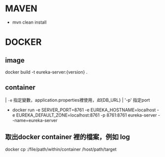 # MAVEN
* mvn clean install
# DOCKER
## image
docker build -t eureka-server:{version} .
## container
| `-e` 指定變數，application.properties裡使用${}，如${DB_URL}
| '-p' 指定port
* docker run -e SERVER_PORT=8761 -e EUREKA_HOSTNAME=localhost -e EUREKA_DEFAULT_ZONE=localhost:8761 -p 8761:8761 eureka-server --name=eureka-server

## 取出docker container 裡的檔案，例如 log
docker cp :/file/path/within/container /host/path/target
